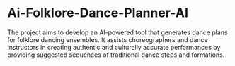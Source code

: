 # Ai-Folklore-Dance-Planner-AI
The project aims to develop an AI-powered tool that generates dance plans for folklore dancing ensembles. It assists choreographers and dance instructors in creating authentic and culturally accurate performances by providing suggested sequences of traditional dance steps and formations.
